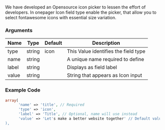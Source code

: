 We have developed an Opensource icon picker to lessen the effort of developers. In onepager Icon field type enable the picker, that allow you to select fontawesome icons with essential size variation.

### Arguments

Name  | Type   | Default | Description
----- | ------ | ------- | ------------------------------------
type  | string | icon    | This Value identifies the field type
name  | string |         | A unique name required to define
label | string |         | Displays as field label
value | string |         | String that appears as Icon input

### Example Code

```php
array(
      'name' => 'title', // Required
      'type' => 'icon',
      'label' => 'Title', // Optional, name will use instead
      'value' => 'Let's make a better website together' // Default value
),
```